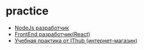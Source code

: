 # practice

- [NodeJs разработчик](https://github.com/evyz/practice/tree/nodejs-task)
- [FrontEnd разработчик(React)](https://github.com/evyz/react-google-books)
- [Учебная практика от IThub (интернет-магазин)](https://github.com/evyz/online-store-practice)
